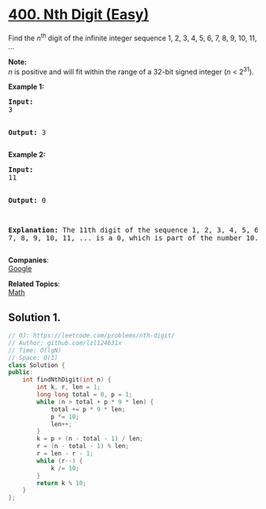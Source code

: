# [400. Nth Digit (Easy)](https://leetcode.com/problems/nth-digit/)

<p>Find the <i>n</i><sup>th</sup> digit of the infinite integer sequence 1, 2, 3, 4, 5, 6, 7, 8, 9, 10, 11, ... </p>

<p><b>Note:</b><br>
<i>n</i> is positive and will fit within the range of a 32-bit signed integer (<i>n</i> &lt; 2<sup>31</sup>).
</p>

<p><b>Example 1:</b>
</p><pre><b>Input:</b>
3

<b>Output:</b>
3
</pre>
<p></p>

<p><b>Example 2:</b>
</p><pre><b>Input:</b>
11

<b>Output:</b>
0

<b>Explanation:</b>
The 11th digit of the sequence 1, 2, 3, 4, 5, 6, 7, 8, 9, 10, 11, ... is a 0, which is part of the number 10.
</pre>
<p></p>

**Companies**:  
[Google](https://leetcode.com/company/google)

**Related Topics**:  
[Math](https://leetcode.com/tag/math/)

## Solution 1.

```cpp
// OJ: https://leetcode.com/problems/nth-digit/
// Author: github.com/lzl124631x
// Time: O(lgN)
// Space: O(1)
class Solution {
public:
    int findNthDigit(int n) {
        int k, r, len = 1;
        long long total = 0, p = 1;
        while (n > total + p * 9 * len) {
            total += p * 9 * len;
            p *= 10;
            len++;
        }
        k = p + (n - total - 1) / len;
        r = (n - total - 1) % len;
        r = len - r - 1;
        while (r--) {
            k /= 10;
        }
        return k % 10;
    }
};
```